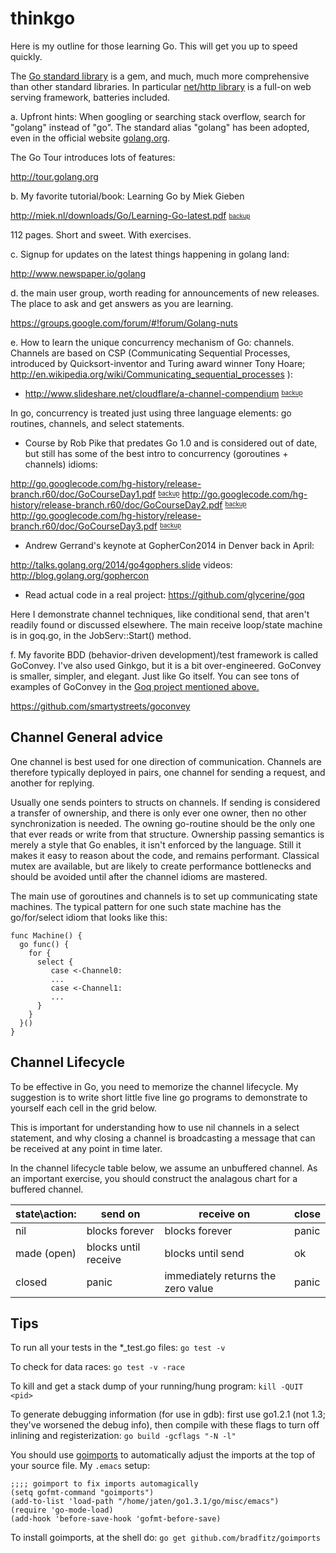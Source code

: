 thinkgo
=======

Here is my outline for those learning Go. This will get you up to speed quickly.

The [Go standard library](http://golang.org/pkg/) is a gem, and much, much more comprehensive than other standard libraries. In particular [net/http library](http://golang.org/pkg/net/http) is a full-on web serving framework, batteries included.

a. Upfront hints: When googling or searching stack overflow, search for "golang" instead of "go". The standard alias "golang" has been adopted, even in the official website [golang.org](http://golang.org).

The Go Tour introduces lots of features:

http://tour.golang.org

b. My favorite tutorial/book:
Learning Go by Miek Gieben

http://miek.nl/downloads/Go/Learning-Go-latest.pdf <sub><sup>[backup](vendor/Learning-Go-latest.pdf)</sup></sub>

112 pages. Short and sweet. With exercises.

c. Signup for updates on the latest things happening in golang land:

http://www.newspaper.io/golang

d. the main user group, worth reading for announcements of new releases. The place to ask and get answers as you are learning.

https://groups.google.com/forum/#!forum/Golang-nuts


e. How to learn the unique concurrency mechanism of Go: channels. Channels are based on CSP (Communicating Sequential Processes, introduced by Quicksort-inventor and Turing award winner Tony Hoare; http://en.wikipedia.org/wiki/Communicating_sequential_processes ):

  - http://www.slideshare.net/cloudflare/a-channel-compendium <sup><sub>[backup](vendor/John_Graham-Cumming_A_Channel_Compendium.pdf)</sup></sub>

In go, concurrency is treated just using three language elements: go routines, channels, and select statements.

  - Course by Rob Pike that predates Go 1.0 and is considered out of date, but still has
some of the best intro to concurrency (goroutines + channels) idioms:

http://go.googlecode.com/hg-history/release-branch.r60/doc/GoCourseDay1.pdf <sup><sub>[backup](vendor/GoCourseDay1.pdf)</sup></sub>
http://go.googlecode.com/hg-history/release-branch.r60/doc/GoCourseDay2.pdf <sup><sub>[backup](vendor/GoCourseDay2.pdf)</sup></sub>
http://go.googlecode.com/hg-history/release-branch.r60/doc/GoCourseDay3.pdf <sup><sub>[backup](vendor/GoCourseDay3.pdf)</sup></sub>

  - Andrew Gerrand's keynote at GopherCon2014 in Denver back in April:

http://talks.golang.org/2014/go4gophers.slide
videos: http://blog.golang.org/gophercon

  - Read actual code in a real project: https://github.com/glycerine/goq

Here I demonstrate channel techniques, like conditional send, that aren't readily found or discussed elsewhere. The main receive loop/state machine is in goq.go, in the JobServ::Start() method.

f. My favorite BDD (behavior-driven development)/test framework is called GoConvey. I've also used Ginkgo, but it is a bit over-engineered. GoConvey is smaller, simpler, and elegant. Just like Go itself. You can see tons of examples of GoConvey in the [Goq project mentioned above.](https://github.com/glycerine/goq)

https://github.com/smartystreets/goconvey


Channel General advice
-----------------

One channel is best used for one direction of communication. Channels are therefore typically deployed in pairs, one channel for sending a request, and another for replying.

Usually one sends pointers to structs on channels. If sending is considered a transfer of ownership, and there is only ever one owner, then no other synchronization is needed. The owning go-routine should be the only one that ever reads or write from that structure. Ownership passing semantics is merely a style that Go enables, it isn't enforced by the language. Still it makes it easy to reason about the code, and remains performant. Classical mutex are available, but are likely to create performance bottlenecks and should be avoided until after the channel idioms are mastered.

The main use of goroutines and channels is to set up communicating state machines. The typical pattern for one such state machine has the go/for/select idiom that looks like this:

~~~
func Machine() {
  go func() {
    for {
      select { 
         case <-Channel0:
         ...
         case <-Channel1:
         ...
      }
    }
  }()
}
~~~

Channel Lifecycle
--------------

To be effective in Go, you need to memorize the channel lifecycle. My suggestion is to write short little five line go programs to demonstrate to yourself each cell in the grid below.

This is important for understanding how
to use nil channels in a select statement, and why closing a channel is broadcasting a message
that can be received at any point in time later. 

In the channel lifecycle table below, we assume an unbuffered channel. As an important exercise, you should construct the analagous chart for a buffered channel.

| state\action:  | send on | receive on | close |
|--------|---------|---------|------------|
| nil    | blocks forever | blocks forever     | panic |  |
| made (open)   | blocks until receive  | blocks until send | ok |
| closed | panic  | immediately returns the zero value | panic  |


Tips
----
To run all your tests in the *_test.go files: `go test -v`

To check for data races: `go test -v -race`

To kill and get a stack dump of your running/hung program: `kill -QUIT <pid>`

To generate debugging information (for use in gdb): first use go1.2.1 (not 1.3; they've worsened the debug info), then compile with these flags to turn off inlining and registerization: `go build -gcflags "-N -l"`

You should use [goimports](https://github.com/bradfitz/goimports) to automatically adjust the imports at the top of your source file. My `.emacs` setup:

~~~
;;;; goimport to fix imports automagically
(setq gofmt-command "goimports")
(add-to-list 'load-path "/home/jaten/go1.3.1/go/misc/emacs")
(require 'go-mode-load)
(add-hook 'before-save-hook 'gofmt-before-save)
~~~

To install goimports, at the shell do: `go get github.com/bradfitz/goimports`

